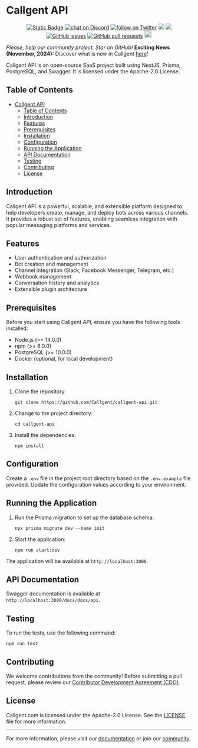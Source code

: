 # Callgent API

<p align="center">
    <a href="https://callgent.com" target="_blank">
        <img alt="Static Badge" src="https://img.shields.io/badge/COM-COM?logo=COM&logoColor=%20%23f5f5f5&label=Callgent&labelColor=%20%23155EEF&color=%23EAECF0"></a>
    <a href="https://discord.gg/V9HKBukSRp" target="_blank">
        <img src="https://img.shields.io/discord/1215998670265127102?logo=discord"
            alt="chat on Discord"></a>
    <a href="https://twitter.com/intent/follow?screen_name=callgent_com" target="_blank">
        <img src="https://img.shields.io/twitter/follow/callgent_com?style=social&logo=X"
            alt="follow on Twitter"></a>
    <!-- <a href="https://hub.docker.com/u/langgenius" target="_blank">
        <img alt="Docker Pulls" src="https://img.shields.io/docker/pulls/langgenius/dify-web"></a> -->
<a href="https://app.snyk.io/test/github/Callgent/callgent-api" alt="FOSSA Status"><img src="https://snyk.io/test/github/Callgent/callgent-api/badge.svg"/></a>
<a href="https://app.fossa.com/projects/git%2Bgithub.com%2FCallgent%2Fcallgent-api?ref=badge_shield&issueType=license" alt="FOSSA Status"><img src="https://app.fossa.com/api/projects/git%2Bgithub.com%2FCallgent%2Fcallgent-api.svg?type=shield&issueType=license"/></a>
<a href="https://github.com/Callgent/callgent-api/issues">
<img src="https://img.shields.io/github/issues/Callgent/callgent-api.svg" alt="GitHub issues" /></a>
<a href="https://github.com/Callgent/callgent-api/pulls">
<img src="https://img.shields.io/github/issues-pr/Callgent/callgent-api.svg" alt="GitHub pull requests" /></a>
<img src="https://img.shields.io/badge/PRs-welcome-brightgreen.svg?style=flat-square" height="20px">
</p>

*Please, help our community project. Star on GitHub!*
**Exciting News (November, 2024):** Discover what is new in Callgent [here](https://docs.callgent.com/blog)!

Callgent API is an open-source SaaS project built using NestJS, Prisma, PostgreSQL, and Swagger. It is licensed under the Apache-2.0 License.

## Table of Contents

- [Callgent API](#callgent-api)
  - [Table of Contents](#table-of-contents)
  - [Introduction](#introduction)
  - [Features](#features)
  - [Prerequisites](#prerequisites)
  - [Installation](#installation)
  - [Configuration](#configuration)
  - [Running the Application](#running-the-application)
  - [API Documentation](#api-documentation)
  - [Testing](#testing)
  - [Contributing](#contributing)
  - [License](#license)

## Introduction

Callgent API is a powerful, scalable, and extensible platform designed to help developers create, manage, and deploy bots across various channels. It provides a robust set of features, enabling seamless integration with popular messaging platforms and services.

## Features

- User authentication and authorization
- Bot creation and management
- Channel integration (Slack, Facebook Messenger, Telegram, etc.)
- Webhook management
- Conversation history and analytics
- Extensible plugin architecture

## Prerequisites

Before you start using Callgent API, ensure you have the following tools installed:

- Node.js (>= 14.0.0)
- npm (>= 6.0.0)
- PostgreSQL (>= 10.0.0)
- Docker (optional, for local development)

## Installation

1. Clone the repository:

   ```
   git clone https://github.com/Callgent/callgent-api.git
   ```

2. Change to the project directory:

   ```
   cd callgent-api
   ```

3. Install the dependencies:

   ```
   npm install
   ```

## Configuration

Create a `.env` file in the project root directory based on the `.env.example` file provided. Update the configuration values according to your environment.

## Running the Application

1. Run the Prisma migration to set up the database schema:

   ```
   npx prisma migrate dev --name init
   ```

2. Start the application:

   ```
   npm run start:dev
   ```

The application will be available at `http://localhost:3000`.

## API Documentation

Swagger documentation is available at `http://localhost:3000/docs/docs/api`.

## Testing

To run the tests, use the following command:

```
npm run test
```

## Contributing

We welcome contributions from the community! Before submitting a pull request, please review our [Contributor Development Agreement (CDO)](CONTRIBUTING.md).

## License

Callgent.com is licensed under the Apache-2.0 License. See the [LICENSE](LICENSE) file for more information.

---

For more information, please visit our [documentation](https://docs.callgent.com/) or join our [community](https://callgent.com/discord).
